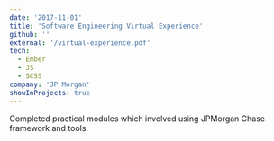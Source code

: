 ```yaml
---
date: '2017-11-01'
title: 'Software Engineering Virtual Experience'
github: ''
external: '/virtual-experience.pdf'
tech:
  - Ember
  - JS
  - SCSS
company: 'JP Morgan'
showInProjects: true
---
```


Completed practical modules which involved using JPMorgan Chase framework and tools.
